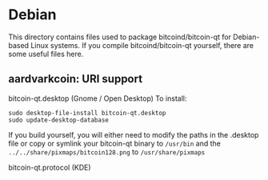 
Debian
====================
This directory contains files used to package bitcoind/bitcoin-qt
for Debian-based Linux systems. If you compile bitcoind/bitcoin-qt yourself, there are some useful files here.

## aardvarkcoin: URI support ##


bitcoin-qt.desktop  (Gnome / Open Desktop)
To install:

	sudo desktop-file-install bitcoin-qt.desktop
	sudo update-desktop-database

If you build yourself, you will either need to modify the paths in
the .desktop file or copy or symlink your bitcoin-qt binary to `/usr/bin`
and the `../../share/pixmaps/bitcoin128.png` to `/usr/share/pixmaps`

bitcoin-qt.protocol (KDE)

